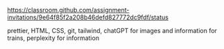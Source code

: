 https://classroom.github.com/assignment-invitations/9e64f85f2a208b46defd827772dc9fdf/status

prettier, HTML, CSS, git, tailwind, chatGPT for images and information for trains, perplexity for information
